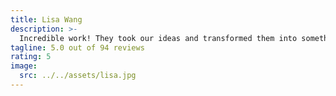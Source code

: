 ```yaml
---
title: Lisa Wang
description: >-
  Incredible work! They took our ideas and transformed them into something even better than we imagined. Highly professional and creative team with excellent project management skills.
tagline: 5.0 out of 94 reviews
rating: 5
image:
  src: ../../assets/lisa.jpg
---
```

